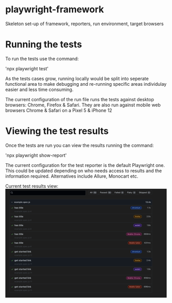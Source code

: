 # playwright-framework
Skeleton set-up of framework, reporters, run environment, target browsers

# Running the tests
To run the tests use the command: 

'npx playwright test'

As the tests cases grow, running locally would be split into seperate functional area to make debugging and re-running specific areas individulay easier and less time consuming.

The current configuration of the run file runs the tests against desktop browsers: Chrome, Firefox & Safari. They are also run against mobile web browsers Chrome & Safari on a Pixel 5 & iPhone 12

# Viewing the test results
Once the tests are run you can view the results running the command: 

'npx playwright show-report'

The current configuration for the test reporter is the default Playwright one. This could be updated depending on who needs access to results and the information required. Alternatives include Allure, Monocart etc.

Current test results view:
![Image of the test report page](/images/testResults.png)



